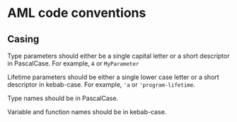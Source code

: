 # AML code conventions

## Casing

Type parameters should either be a single capital letter or a short descriptor
in PascalCase. For example, `A` or `MyParameter`

Lifetime parameters should be either a single lower case letter or a short
descriptor in kebab-case. For example, `'a` or `'program-lifetime`.

Type names should be in PascalCase.

Variable and function names should be in kebab-case.
